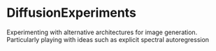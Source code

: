 # DiffusionExperiments
Experimenting with alternative architectures for image generation. Particularly playing with ideas such as explicit spectral autoregression
